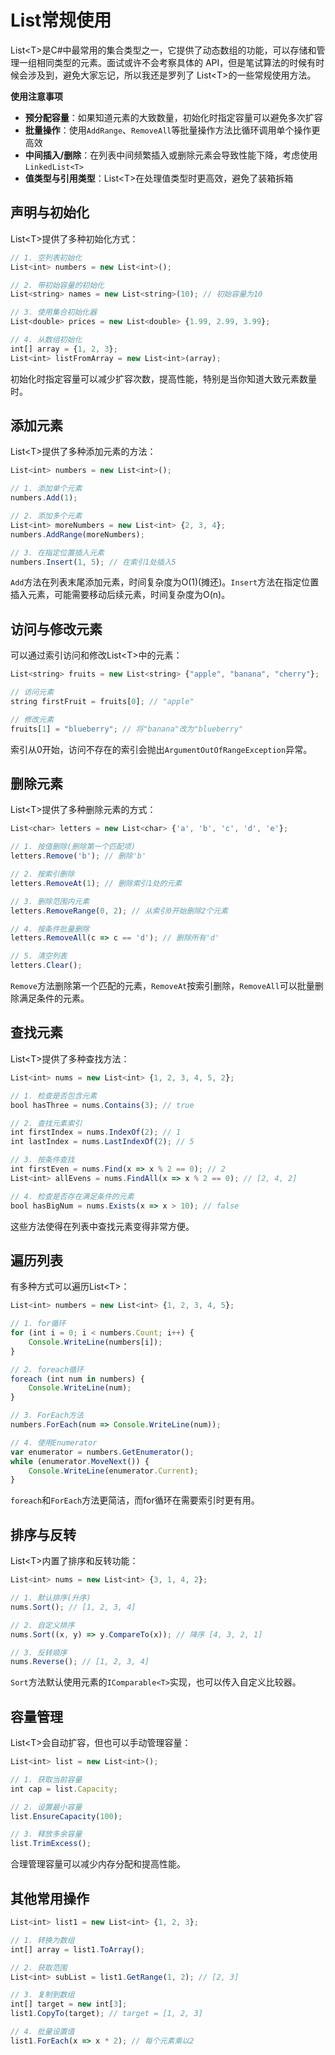 # List常规使用

List\<T\>是C#中最常用的集合类型之一，它提供了动态数组的功能，可以存储和管理一组相同类型的元素。面试或许不会考察具体的 API，但是笔试算法的时候有时候会涉及到，避免大家忘记，所以我还是罗列了 List\<T\>的一些常规使用方法。

**使用注意事项**

- **预分配容量**：如果知道元素的大致数量，初始化时指定容量可以避免多次扩容
- **批量操作**：使用`AddRange`、`RemoveAll`等批量操作方法比循环调用单个操作更高效
- **中间插入/删除**：在列表中间频繁插入或删除元素会导致性能下降，考虑使用`LinkedList<T>`
- **值类型与引用类型**：List\<T\>在处理值类型时更高效，避免了装箱拆箱

## 声明与初始化

List\<T\>提供了多种初始化方式：

```js
// 1. 空列表初始化
List<int> numbers = new List<int>();

// 2. 带初始容量的初始化
List<string> names = new List<string>(10); // 初始容量为10

// 3. 使用集合初始化器
List<double> prices = new List<double> {1.99, 2.99, 3.99};

// 4. 从数组初始化
int[] array = {1, 2, 3};
List<int> listFromArray = new List<int>(array);
```

初始化时指定容量可以减少扩容次数，提高性能，特别是当你知道大致元素数量时。

## 添加元素

List\<T\>提供了多种添加元素的方法：

```js
List<int> numbers = new List<int>();

// 1. 添加单个元素
numbers.Add(1);

// 2. 添加多个元素
List<int> moreNumbers = new List<int> {2, 3, 4};
numbers.AddRange(moreNumbers);

// 3. 在指定位置插入元素
numbers.Insert(1, 5); // 在索引1处插入5
```

`Add`方法在列表末尾添加元素，时间复杂度为O(1)(摊还)。`Insert`方法在指定位置插入元素，可能需要移动后续元素，时间复杂度为O(n)。

## 访问与修改元素

可以通过索引访问和修改List\<T\>中的元素：

```js
List<string> fruits = new List<string> {"apple", "banana", "cherry"};

// 访问元素
string firstFruit = fruits[0]; // "apple"

// 修改元素
fruits[1] = "blueberry"; // 将"banana"改为"blueberry"
```

索引从0开始，访问不存在的索引会抛出`ArgumentOutOfRangeException`异常。

## 删除元素

List\<T\>提供了多种删除元素的方式：

```js
List<char> letters = new List<char> {'a', 'b', 'c', 'd', 'e'};

// 1. 按值删除(删除第一个匹配项)
letters.Remove('b'); // 删除'b'

// 2. 按索引删除
letters.RemoveAt(1); // 删除索引1处的元素

// 3. 删除范围内元素
letters.RemoveRange(0, 2); // 从索引0开始删除2个元素

// 4. 按条件批量删除
letters.RemoveAll(c => c == 'd'); // 删除所有'd'

// 5. 清空列表
letters.Clear();
```

`Remove`方法删除第一个匹配的元素，`RemoveAt`按索引删除，`RemoveAll`可以批量删除满足条件的元素。

## 查找元素

List\<T\>提供了多种查找方法：

```js
List<int> nums = new List<int> {1, 2, 3, 4, 5, 2};

// 1. 检查是否包含元素
bool hasThree = nums.Contains(3); // true

// 2. 查找元素索引
int firstIndex = nums.IndexOf(2); // 1
int lastIndex = nums.LastIndexOf(2); // 5

// 3. 按条件查找
int firstEven = nums.Find(x => x % 2 == 0); // 2
List<int> allEvens = nums.FindAll(x => x % 2 == 0); // [2, 4, 2]

// 4. 检查是否存在满足条件的元素
bool hasBigNum = nums.Exists(x => x > 10); // false
```

这些方法使得在列表中查找元素变得非常方便。

## 遍历列表

有多种方式可以遍历List\<T\>：

```js
List<int> numbers = new List<int> {1, 2, 3, 4, 5};

// 1. for循环
for (int i = 0; i < numbers.Count; i++) {
    Console.WriteLine(numbers[i]);
}

// 2. foreach循环
foreach (int num in numbers) {
    Console.WriteLine(num);
}

// 3. ForEach方法
numbers.ForEach(num => Console.WriteLine(num));

// 4. 使用Enumerator
var enumerator = numbers.GetEnumerator();
while (enumerator.MoveNext()) {
    Console.WriteLine(enumerator.Current);
}
```

`foreach`和`ForEach`方法更简洁，而for循环在需要索引时更有用。

## 排序与反转

List\<T\>内置了排序和反转功能：

```js
List<int> nums = new List<int> {3, 1, 4, 2};

// 1. 默认排序(升序)
nums.Sort(); // [1, 2, 3, 4]

// 2. 自定义排序
nums.Sort((x, y) => y.CompareTo(x)); // 降序 [4, 3, 2, 1]

// 3. 反转顺序
nums.Reverse(); // [1, 2, 3, 4]
```

`Sort`方法默认使用元素的`IComparable<T>`实现，也可以传入自定义比较器。

## 容量管理

List\<T\>会自动扩容，但也可以手动管理容量：

```js
List<int> list = new List<int>();

// 1. 获取当前容量
int cap = list.Capacity;

// 2. 设置最小容量
list.EnsureCapacity(100);

// 3. 释放多余容量
list.TrimExcess();
```

合理管理容量可以减少内存分配和提高性能。

## 其他常用操作

```js
List<int> list1 = new List<int> {1, 2, 3};

// 1. 转换为数组
int[] array = list1.ToArray();

// 2. 获取范围
List<int> subList = list1.GetRange(1, 2); // [2, 3]

// 3. 复制到数组
int[] target = new int[3];
list1.CopyTo(target); // target = [1, 2, 3]

// 4. 批量设置值
list1.ForEach(x => x * 2); // 每个元素乘以2
```
